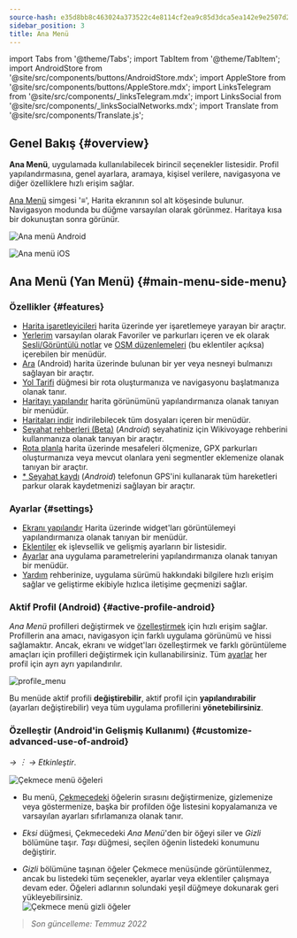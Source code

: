 ```yaml
---
source-hash: e35d8bb8c463024a373522c4e8114cf2ea9c85d3dca5ea142e9e2507d2330c58
sidebar_position: 3
title: Ana Menü
---
```

import Tabs from '@theme/Tabs';
import TabItem from '@theme/TabItem';
import AndroidStore from '@site/src/components/buttons/AndroidStore.mdx';
import AppleStore from '@site/src/components/buttons/AppleStore.mdx';
import LinksTelegram from '@site/src/components/_linksTelegram.mdx';
import LinksSocial from '@site/src/components/_linksSocialNetworks.mdx';
import Translate from '@site/src/components/Translate.js';




## Genel Bakış {#overview}

**Ana Menü**, uygulamada kullanılabilecek birincil seçenekler listesidir. Profil yapılandırmasına, genel ayarlara, aramaya, kişisel verilere, navigasyona ve diğer özelliklere hızlı erişim sağlar.

[Ana Menü](../widgets/map-buttons.md#main-menu) simgesi '&#8801;', Harita ekranının sol alt köşesinde bulunur. Navigasyon modunda bu düğme varsayılan olarak görünmez. Haritaya kısa bir dokunuştan sonra görünür.

<Tabs groupId="operating-systems" queryString="current-os">

<TabItem value="android" label="Android">

![Ana menü Android](@site/static/img/menu/main_menu_android.png)

</TabItem>

<TabItem value="ios" label="iOS">

![Ana menü iOS](@site/static/img/menu/main_menu_ios.png)

</TabItem>

</Tabs>


## Ana Menü (Yan Menü) {#main-menu-side-menu}

### Özellikler {#features}

- [Harita işaretleyicileri](../personal/markers.md) harita üzerinde yer işaretlemeye yarayan bir araçtır.
- [Yerlerim](../personal/myplaces.md) varsayılan olarak Favoriler ve parkurları içeren ve ek olarak [Sesli/Görüntülü notlar](../plugins/audio-video-notes.md) ve [OSM düzenlemeleri](../plugins/osm-editing.md) (bu eklentiler açıksa) içerebilen bir menüdür.
- [Ara](../search/index.md) (Android) harita üzerinde bulunan bir yer veya nesneyi bulmanızı sağlayan bir araçtır.
- [Yol Tarifi](../widgets/map-buttons.md#directions) düğmesi bir rota oluşturmanıza ve navigasyonu başlatmanıza olanak tanır.
- [Haritayı yapılandır](../map/configure-map-menu.md) harita görünümünü yapılandırmanıza olanak tanıyan bir menüdür.
- [Haritaları indir](../start-with/download-maps.md) indirilebilecek tüm dosyaları içeren bir menüdür.
- [Seyahat rehberleri (Beta)](../plan-route/travel-guides.md) (*Android*) seyahatiniz için Wikivoyage rehberini kullanmanıza olanak tanıyan bir araçtır.
- [Rota planla](../plan-route/create-route.md) harita üzerinde mesafeleri ölçmenize, GPX parkurları oluşturmanıza veya mevcut olanlara yeni segmentler eklemenize olanak tanıyan bir araçtır.
- [* Seyahat kaydı](../plugins/trip-recording.md) (*Android*) telefonun GPS'ini kullanarak tüm hareketleri parkur olarak kaydetmenizi sağlayan bir araçtır.

### Ayarlar {#settings}

- [Ekranı yapılandır](../widgets/configure-screen.md) Harita üzerinde widget'ları görüntülemeyi yapılandırmanıza olanak tanıyan bir menüdür.
- [Eklentiler](../plugins/index.md#configure-plugin) ek işlevsellik ve gelişmiş ayarların bir listesidir.
- [Ayarlar](../personal/global-settings.md) ana uygulama parametrelerini yapılandırmanıza olanak tanıyan bir menüdür.
- [Yardım](./first-steps.md#offline-help) rehberinize, uygulama sürümü hakkındaki bilgilere hızlı erişim sağlar ve geliştirme ekibiyle hızlıca iletişime geçmenizi sağlar.

### Aktif Profil (Android) {#active-profile-android}

*Ana Menü* profilleri değiştirmek ve [özelleştirmek](../personal/profiles.md) için hızlı erişim sağlar. Profillerin ana amacı, navigasyon için farklı uygulama görünümü ve hissi sağlamaktır. Ancak, ekranı ve widget'ları özelleştirmek ve farklı görüntüleme amaçları için profilleri değiştirmek için kullanabilirsiniz. Tüm [ayarlar](../personal/profiles.md) her profil için ayrı ayrı yapılandırılır.

![profile_menu](@site/static/img/menu/profile_menu.png)

Bu menüde aktif profili **değiştirebilir**, aktif profil için **yapılandırabilir** (ayarları değiştirebilir) veya tüm uygulama profillerini **yönetebilirsiniz**.


### Özelleştir (Android'in Gelişmiş Kullanımı) {#customize-advanced-use-of-android}

*<Translate android="true" ids="shared_string_menu,configure_profile,ui_customization,shared_string_drawer"/> →  &#65049; → Etkinleştir*.  

![Çekmece menü öğeleri ](@site/static/img/settings/drawer_menu_correct.png)  

- Bu menü, [Çekmecedeki](../personal/profiles.md#drawer) öğelerin sırasını değiştirmenize, gizlemenize veya göstermenize, başka bir profilden öğe listesini kopyalamanıza ve varsayılan ayarları sıfırlamanıza olanak tanır.  

- *Eksi* düğmesi, Çekmecedeki *Ana Menü*'den bir öğeyi siler ve *Gizli* bölümüne taşır. *Taşı* düğmesi, seçilen öğenin listedeki konumunu değiştirir.  

- *Gizli* bölümüne taşınan öğeler Çekmece menüsünde görüntülenmez, ancak bu listedeki tüm seçenekler, ayarlar veya eklentiler çalışmaya devam eder. Öğeleri adlarının solundaki yeşil düğmeye dokunarak geri yükleyebilirsiniz.  
    ![Çekmece menü gizli öğeler ](@site/static/img/settings/drawer_menu_hidden_items.png)

> *Son güncelleme: Temmuz 2022*